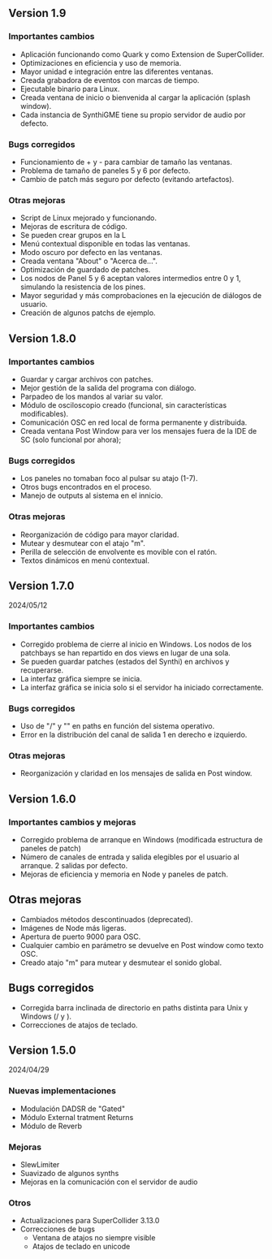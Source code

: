 ## Version 1.9 

### Importantes cambios
- Aplicación funcionando como Quark y como Extension de SuperCollider.
- Optimizaciones en eficiencia y uso de memoria.
- Mayor unidad e integración entre las diferentes ventanas.
- Creada grabadora de eventos con marcas de tiempo.
- Ejecutable binario para Linux.
- Creada ventana de inicio o bienvenida al cargar la aplicación (splash window).
- Cada instancia de SynthiGME tiene su propio servidor de audio por defecto.


### Bugs corregidos
- Funcionamiento de + y - para cambiar de tamaño las ventanas.
- Problema de tamaño de paneles 5 y 6 por defecto.
- Cambio de patch más seguro por defecto (evitando artefactos).


### Otras mejoras
- Script de Linux mejorado y funcionando.
- Mejoras de escritura de código.
- Se pueden crear grupos en la L
- Menú contextual disponible en todas las ventanas.
- Modo oscuro por defecto en las ventanas.
- Creada ventana "About" o "Acerca de...".
- Optimización de guardado de patches.
- Los nodos de Panel 5 y 6 aceptan valores intermedios entre 0 y 1, simulando la resistencia de los pines.
- Mayor seguridad y más comprobaciones en la ejecución de diálogos de usuario.
- Creación de algunos patchs de ejemplo.

## Version 1.8.0 

### Importantes cambios
- Guardar y cargar archivos con patches.
- Mejor gestión de la salida del programa con diálogo.
- Parpadeo de los mandos al variar su valor.
- Módulo de osciloscopio creado (funcional, sin características modificables).
- Comunicación OSC en red local de forma permanente y distribuida.
- Creada ventana Post Window para ver los mensajes fuera de la IDE de SC (solo funcional por ahora);

### Bugs corregidos
- Los paneles no tomaban foco al pulsar su atajo (1-7).
- Otros bugs encontrados en el proceso.
- Manejo de outputs al sistema en el innicio.

### Otras mejoras
- Reorganización de código para mayor claridad.
- Mutear y desmutear con el atajo "m".
- Perilla de selección de envolvente es movible con el ratón.
- Textos dinámicos en menú contextual.

## Version 1.7.0 
2024/05/12

### Importantes cambios
- Corregido problema de cierre al inicio en Windows. Los nodos de los patchbays se han repartido en dos views en lugar de una sola.
- Se pueden guardar patches (estados del Synthi) en archivos y recuperarse.
- La interfaz gráfica siempre se inicia.
- La interfaz gráfica se inicia solo si el servidor ha iniciado correctamente.

### Bugs corregidos
- Uso de "/" y "\" en paths en función del sistema operativo.
- Error en la distribución del canal de salida 1 en derecho e izquierdo.

### Otras mejoras
- Reorganización y claridad en los mensajes de salida en Post window.

## Version 1.6.0

### Importantes cambios y mejoras
- Corregido problema de arranque en Windows (modificada estructura de paneles de patch)
- Número de canales de entrada y salida elegibles por el usuario al arranque. 2 salidas por defecto.
- Mejoras de eficiencia y memoria en Node y paneles de patch.


## Otras mejoras
- Cambiados métodos descontinuados (deprecated).
- Imágenes de Node más ligeras.
- Apertura de puerto 9000 para OSC.
- Cualquier cambio en parámetro se devuelve en Post window como texto OSC.
- Creado atajo "m" para mutear y desmutear el sonido global.

## Bugs corregidos
- Corregida barra inclinada de directorio en paths distinta para Unix y Windows (/ y \).
- Correcciones de atajos de teclado.

## Version 1.5.0
2024/04/29

### Nuevas implementaciones
- Modulación DADSR de "Gated"
- Módulo External tratment Returns
- Módulo de Reverb

### Mejoras
- SlewLimiter
- Suavizado de algunos synths
- Mejoras en la comunicación con el servidor de audio

### Otros
- Actualizaciones para SuperCollider 3.13.0
- Correcciones de bugs
	+ Ventana de atajos no siempre visible
	+ Atajos de teclado en unicode